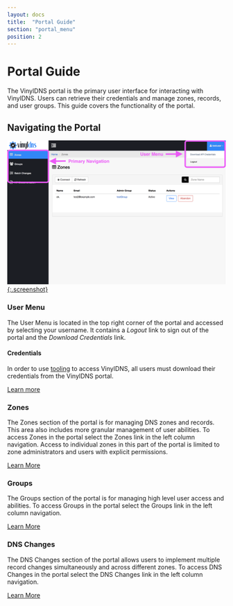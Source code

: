 ```yaml
---
layout: docs
title:  "Portal Guide"
section: "portal_menu"
position: 2
---
```

# Portal Guide

The VinylDNS portal is the primary user interface for interacting with VinylDNS. Users can retrieve their credentials and manage zones, records, and user groups. This guide covers the functionality of the portal.

## Navigating the Portal

[![Portal screenshot](../img/portal/main-annotated.png){:.screenshot}](../img/portal/main-annotated.png)

### User Menu
The User Menu is located in the top right corner of the portal and accessed by selecting your username. It contains a *Logout* link to sign out of the portal and the *Download Credentials* link.

#### Credentials
In order to use [tooling](/tools) to access VinylDNS, all users must download their credentials from the VinylDNS portal.

[Learn more](credentials)

### Zones
The Zones section of the portal is for managing DNS zones and records. This area also includes more granular management of user abilities.
To access Zones in the portal select the Zones link in the left column navigation.
Access to individual zones in this part of the portal is limited to zone administrators and users with explicit permissions.

[Learn More](zones)

### Groups
The Groups section of the portal is for managing high level user access and abilities. To access Groups in the portal select the Groups link in the left column navigation.

[Learn More](groups)

### DNS Changes
The DNS Changes section of the portal allows users to implement multiple record changes simultaneously and across different zones. To access DNS Changes in the portal select the DNS Changes link in the left column navigation.

[Learn More](dns-changes)
